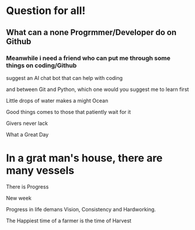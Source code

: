 # Question for all!

## What can a none Progrmmer/Developer do on Github

### Meanwhile i need a friend who can put me through some things on coding/Github

suggest an AI chat bot that can help with coding 

and between Git and Python, which one would you suggest me to learn first 

Little drops of water makes a might Ocean

Good things comes to those that patiently wait for it

Givers never lack

What a Great Day
# In a grat man's house, there are many vessels

There is Progress

New week

Progress in life demans Vision, Consistency and Hardworking.

The Happiest time of a farmer is the time of Harvest
